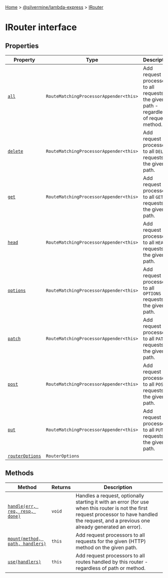 [Home](./index) &gt; [@silvermine/lambda-express](./lambda-express.md) &gt; [IRouter](./lambda-express.irouter.md)

# IRouter interface

## Properties

|  Property | Type | Description |
|  --- | --- | --- |
|  [`all`](./lambda-express.irouter.all.md) | `RouteMatchingProcessorAppender<this>` | Add request processors to all requests on the given path - regardless of request method. |
|  [`delete`](./lambda-express.irouter.delete.md) | `RouteMatchingProcessorAppender<this>` | Add request processors to all `DELETE` requests on the given path. |
|  [`get`](./lambda-express.irouter.get.md) | `RouteMatchingProcessorAppender<this>` | Add request processors to all `GET` requests on the given path. |
|  [`head`](./lambda-express.irouter.head.md) | `RouteMatchingProcessorAppender<this>` | Add request processors to all `HEAD` requests on the given path. |
|  [`options`](./lambda-express.irouter.options.md) | `RouteMatchingProcessorAppender<this>` | Add request processors to all `OPTIONS` requests on the given path. |
|  [`patch`](./lambda-express.irouter.patch.md) | `RouteMatchingProcessorAppender<this>` | Add request processors to all `PATCH` requests on the given path. |
|  [`post`](./lambda-express.irouter.post.md) | `RouteMatchingProcessorAppender<this>` | Add request processors to all `POST` requests on the given path. |
|  [`put`](./lambda-express.irouter.put.md) | `RouteMatchingProcessorAppender<this>` | Add request processors to all `PUT` requests on the given path. |
|  [`routerOptions`](./lambda-express.irouter.routeroptions.md) | `RouterOptions` |  |

## Methods

|  Method | Returns | Description |
|  --- | --- | --- |
|  [`handle(err, req, resp, done)`](./lambda-express.irouter.handle.md) | `void` | Handles a request, optionally starting it with an error (for use when this router is not the first request processor to have handled the request, and a previous one already generated an error). |
|  [`mount(method, path, handlers)`](./lambda-express.irouter.mount.md) | `this` | Add request processors to all requests for the given (HTTP) method on the given path. |
|  [`use(handlers)`](./lambda-express.irouter.use.md) | `this` | Add request processors to all routes handled by this router - regardless of path or method. |

